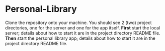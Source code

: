 # Personal-Library

Clone the repository onto your machine. You should see 2 (two) project directories, one for the server and one for the app itself.
**First** start the local server; details about how to start it are in the project directory README file.
**Then** start the personal library app; details about how to start it are in the project directory README file.
